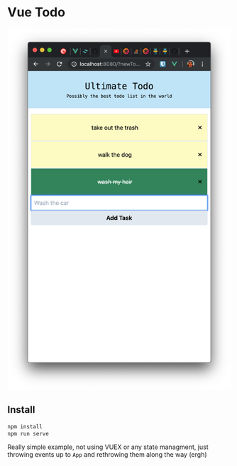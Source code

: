 # Vue Todo

![The Best Todo List in the World (maybe)](https://github.com/bagwaa/vue-todo/blob/master/screenshot.png)

## Install

```
npm install
npm run serve
```

Really simple example, not using VUEX or any state managment, just throwing events up to `App` and rethrowing them along the way (ergh)
